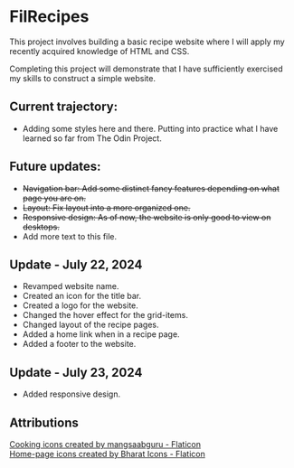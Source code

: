 # FilRecipes

This project involves building a basic recipe website where I will apply my recently acquired knowledge of HTML and CSS. 

Completing this project will demonstrate that I have sufficiently exercised my skills to construct a simple website.

## Current trajectory:
- Adding some styles here and there. Putting into practice what I have learned so far from The Odin Project.

## Future updates:
- ~~Navigation bar: Add some distinct fancy features depending on what page you are on.~~
- ~~Layout: Fix layout into a more organized one.~~
- ~~Responsive design: As of now, the website is only good to view on desktops.~~
- Add more text to this file.

## Update - July 22, 2024
- Revamped website name.
- Created an icon for the title bar.
- Created a logo for the website.
- Changed the hover effect for the grid-items.
- Changed layout of the recipe pages.
- Added a home link when in a recipe page.
- Added a footer to the website.

## Update - July 23, 2024
- Added responsive design.

## Attributions

<a href="https://www.flaticon.com/free-icons/cooking" title="cooking icons">Cooking icons created by mangsaabguru - Flaticon</a> <br>
<a href="https://www.flaticon.com/free-icons/home-page" title="home-page icons">Home-page icons created by Bharat Icons - Flaticon</a>
